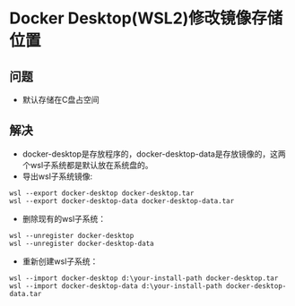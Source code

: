 # Docker Desktop(WSL2)修改镜像存储位置

## 问题
- 默认存储在C盘占空间

## 解决
- docker-desktop是存放程序的，docker-desktop-data是存放镜像的，这两个wsl子系统都是默认放在系统盘的。
- 导出wsl子系统镜像:
```
wsl --export docker-desktop docker-desktop.tar
wsl --export docker-desktop-data docker-desktop-data.tar
```
- 删除现有的wsl子系统：
```
wsl --unregister docker-desktop
wsl --unregister docker-desktop-data
```
- 重新创建wsl子系统：
```
wsl --import docker-desktop d:\your-install-path docker-desktop.tar
wsl --import docker-desktop-data d:\your-install-path docker-desktop-data.tar
```